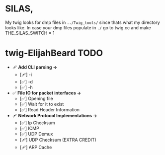 # SILAS,
My twig looks for dmp files in `../Twig_tools/` since thats what my directory looks like. 
In case your dmp files populate in `./` go to twig.cc and make THE_SILAS_SWITCH = 1

# twig-ElijahBeard TODO
- 🩹  **Add CLI parsing →**
    - [🩹] -i
    - [✅] -d
    - [✅] -h
- ✅  **File IO for packet interfaces →**
    - [✅]  Opening file
    - [✅]  Wait for it to exist
    - [✅]  Read Header Information
- 🩹  **Network Protocol Implementations →**
    - [✅] Ip Checksum
    - [✅] ICMP
    - [✅] UDP Demux
    - [🩹] UDP Checksum (EXTRA CREDIT)
    - [🩹] ARP Cache
